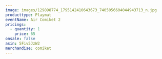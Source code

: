```yaml
---
image: images/129898774_1795142410643673_7405056604044943713_n.jpg
producttype: Playmat
eventName: Air Comiket 2
pricings:
  - quantity: 1
    price: 65
onsale: false
asin: 5Fiv5JzW2
merchandise: comiket
---
```

